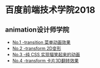 # 百度前端技术学院2018
## animation设计师学院
- [No.1 -transition 菜单动画效果](http://BaoXiangYu.github.io/ife-baidu/animation/No.1/index1.html)
- [No.2 -transform 2D变形](http://BaoXiangYu.github.io/ife-baidu/animation/No.2/index.html)
- [No.3 -纯 CSS 实现猫笑起来的动画](http://BaoXiangYu.github.io/ife-baidu/animation/No.3/catAnimation.html)
- [No.4 -transform 卡片3D翻转效果](http://BaoXiangYu.github.io/ife-baidu/animation/No.4/index.html)
